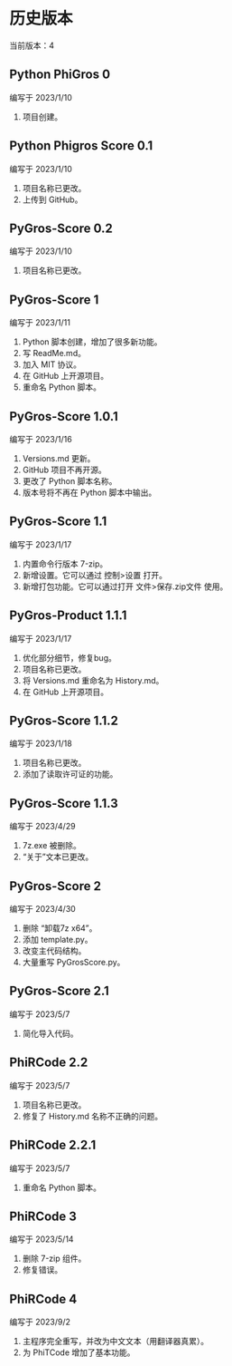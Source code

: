 # 历史版本
当前版本：4
## Python PhiGros 0
编写于 2023/1/10
1. 项目创建。
## Python Phigros Score 0.1
编写于 2023/1/10
1. 项目名称已更改。
2. 上传到 GitHub。
## PyGros-Score 0.2
编写于 2023/1/10
1. 项目名称已更改。
## PyGros-Score 1
编写于 2023/1/11
1. Python 脚本创建，增加了很多新功能。
2. 写 ReadMe.md。
3. 加入 MIT 协议。
4. 在 GitHub 上开源项目。
5. 重命名 Python 脚本。
## PyGros-Score 1.0.1
编写于 2023/1/16
1. Versions.md 更新。
2. GitHub 项目不再开源。
3. 更改了 Python 脚本名称。
4. 版本号将不再在 Python 脚本中输出。
## PyGros-Score 1.1
编写于 2023/1/17
1. 内置命令行版本 7-zip。
2. 新增设置。它可以通过 控制>设置 打开。
3. 新增打包功能。它可以通过打开 文件>保存.zip文件 使用。
## PyGros-Product 1.1.1
编写于 2023/1/17
1. 优化部分细节，修复bug。
2. 项目名称已更改。
3. 将 Versions.md 重命名为 History.md。
4. 在 GitHub 上开源项目。
## PyGros-Score 1.1.2
编写于 2023/1/18
1. 项目名称已更改。
2. 添加了读取许可证的功能。
## PyGros-Score 1.1.3
编写于 2023/4/29
1. 7z.exe 被删除。
2. “关于”文本已更改。
## PyGros-Score 2
编写于 2023/4/30
1. 删除 “卸载7z x64”。
2. 添加 template.py。
3. 改变主代码结构。
4. 大量重写 PyGrosScore.py。
## PyGros-Score 2.1
编写于 2023/5/7
1. 简化导入代码。
## PhiRCode 2.2
编写于 2023/5/7
1. 项目名称已更改。
2. 修复了 History.md 名称不正确的问题。
## PhiRCode 2.2.1
编写于 2023/5/7
1. 重命名 Python 脚本。
## PhiRCode 3
编写于 2023/5/14
1. 删除 7-zip 组件。
2. 修复错误。
## PhiRCode 4
编写于 2023/9/2
1. 主程序完全重写，并改为中文文本（用翻译器真累）。
2. 为 PhiTCode 增加了基本功能。